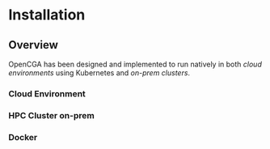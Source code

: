 # Installation

## Overview

OpenCGA has been designed and implemented to run natively in both _cloud environments_ using Kubernetes and _on-prem clusters_.

### Cloud Environment



### HPC Cluster on-prem



### Docker






